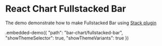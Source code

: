 # React Chart Fullstacked Bar

The demo demonstrate how to make Fullstacked Bar using [Stack plugin](../../docs/reference/stack.md)

.embedded-demo({ "path": "bar-chart/fullstacked-bar", "showThemeSelector": true, "showThemeVariants": true })
